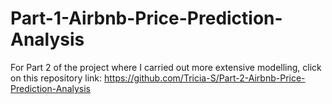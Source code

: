 # Part-1-Airbnb-Price-Prediction-Analysis
For Part 2 of the project where I carried out more extensive modelling, click on this repository link: https://github.com/Tricia-S/Part-2-Airbnb-Price-Prediction-Analysis
